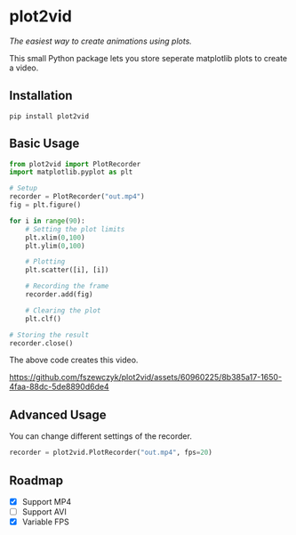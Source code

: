 # plot2vid

_The easiest way to create animations using plots._

This small Python package lets you store seperate matplotlib plots to create a video.

## Installation

```
pip install plot2vid
```

## Basic Usage

```python
from plot2vid import PlotRecorder
import matplotlib.pyplot as plt

# Setup
recorder = PlotRecorder("out.mp4")
fig = plt.figure()

for i in range(90):
    # Setting the plot limits
    plt.xlim(0,100)
    plt.ylim(0,100)

    # Plotting
    plt.scatter([i], [i])

    # Recording the frame
    recorder.add(fig)

    # Clearing the plot
    plt.clf()

# Storing the result
recorder.close()
```
The above code creates this video.


https://github.com/fszewczyk/plot2vid/assets/60960225/8b385a17-1650-4faa-88dc-5de8890d6de4



## Advanced Usage

You can change different settings of the recorder.

```python
recorder = plot2vid.PlotRecorder("out.mp4", fps=20)
```

## Roadmap

- [x] Support MP4
- [ ] Support AVI
- [x] Variable FPS
